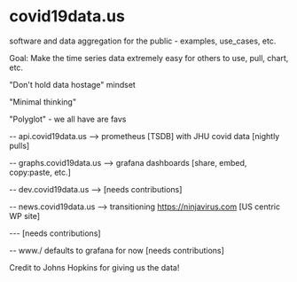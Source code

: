 # covid19data.us
software and data aggregation for the public - examples, use_cases, etc.

Goal: Make the time series data extremely easy for others to use, pull, chart, etc. 

"Don't hold data hostage" mindset 

"Minimal thinking"

"Polyglot" - we all have are favs

-- api.covid19data.us --> prometheus [TSDB] with JHU covid data [nightly pulls]

-- graphs.covid19data.us --> grafana dashboards [share, embed, copy:paste, etc.]

-- dev.covid19data.us --> [needs contributions]

-- news.covid19data.us --> transitioning https://ninjavirus.com [US centric WP site]

--- [needs contributions]

-- www./ defaults to grafana for now [needs contributions]

Credit to Johns Hopkins for giving us the data!
